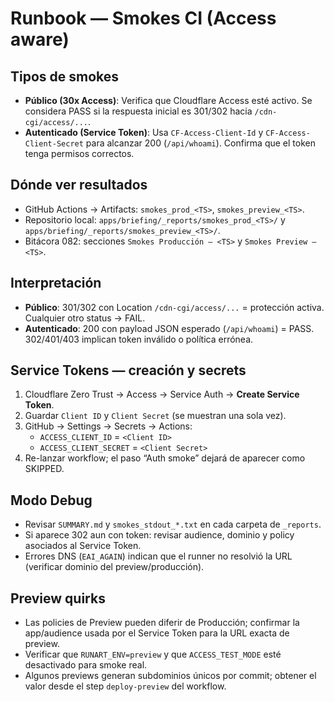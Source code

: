 # Runbook — Smokes CI (Access aware)

## Tipos de smokes
- **Público (30x Access)**: Verifica que Cloudflare Access esté activo. Se considera PASS si la respuesta inicial es 301/302 hacia `/cdn-cgi/access/...`.
- **Autenticado (Service Token)**: Usa `CF-Access-Client-Id` y `CF-Access-Client-Secret` para alcanzar 200 (`/api/whoami`). Confirma que el token tenga permisos correctos.

## Dónde ver resultados
- GitHub Actions → Artifacts: `smokes_prod_<TS>`, `smokes_preview_<TS>`.
- Repositorio local: `apps/briefing/_reports/smokes_prod_<TS>/` y `apps/briefing/_reports/smokes_preview_<TS>/`.
- Bitácora 082: secciones `Smokes Producción — <TS>` y `Smokes Preview — <TS>`.

## Interpretación
- **Público**: 301/302 con Location `/cdn-cgi/access/...` = protección activa. Cualquier otro status → FAIL.
- **Autenticado**: 200 con payload JSON esperado (`/api/whoami`) = PASS. 302/401/403 implican token inválido o política errónea.

## Service Tokens — creación y secrets
1. Cloudflare Zero Trust → Access → Service Auth → **Create Service Token**.
2. Guardar `Client ID` y `Client Secret` (se muestran una sola vez).
3. GitHub → Settings → Secrets → Actions:
   - `ACCESS_CLIENT_ID` = `<Client ID>`
   - `ACCESS_CLIENT_SECRET` = `<Client Secret>`
4. Re-lanzar workflow; el paso “Auth smoke” dejará de aparecer como SKIPPED.

## Modo Debug
- Revisar `SUMMARY.md` y `smokes_stdout_*.txt` en cada carpeta de `_reports`.
- Si aparece 302 aun con token: revisar audience, dominio y policy asociados al Service Token.
- Errores DNS (`EAI_AGAIN`) indican que el runner no resolvió la URL (verificar dominio del preview/producción).

## Preview quirks
- Las policies de Preview pueden diferir de Producción; confirmar la app/audience usada por el Service Token para la URL exacta de preview.
- Verificar que `RUNART_ENV=preview` y que `ACCESS_TEST_MODE` esté desactivado para smoke real.
- Algunos previews generan subdominios únicos por commit; obtener el valor desde el step `deploy-preview` del workflow.

